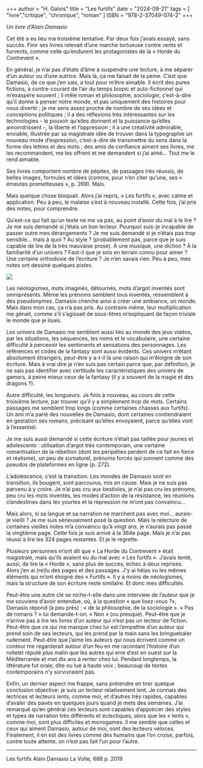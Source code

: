 +++
author = "H. Galois"
title = "Les furtifs"
date = "2024-09-21"
tags = [
    "livre","critique", "chronique", "roman"
]
ISBN = "978-2-37049-074-2"
+++

*Un livre d’Alain Damasio*

Cet été a eu lieu ma troisième tentative. Par deux fois j’avais essayé, sans succès. Finir ses livres relevait d’une marche tortueuse contre vents et furvents, comme celle qu’endurent les protagonistes de la « Horde du Contrevent ».

En général, je n’ai pas d’états d’âme à suspendre une lecture, à me séparer d’un auteur ou d’une autrice. Mais là, ça me faisait de la peine. C’est que Damasio, de ce que j’en sais, a tout pour m’être aimable. Il écrit des pures fictions, à contre-courant de l’air du temps biopic et auto-fictionnel qui m’exaspère souvent ; il mêle roman et philosophie, sociologie, c’est-à-dire qu’il donne à penser notre monde, et pas uniquement des histoires pour nous divertir ; je me sens assez proche de nombre de ses idées et conceptions politiques ; il a des réflexions très intéressantes sur les technologies - le pouvoir qu’elles donnent et la puissance qu’elles amoindrissent -, la liberté et l’oppression ; il a une créativité admirable, enviable, illustrée par sa magistrale idée de trouver dans la typographie un nouveau mode d’expression, c’est-à-dire de transmettre du sens dans la forme des lettres et des mots ; des amis de confiance aiment ses livres, me les recommandent, me les offrent et me demandent si j’ai aimé… Tout me le rend aimable.

Ses livres comportent nombre de pépites, de passages très réussis, de belles images, formules et idées (comme, pour n’en citer qu’une, ses « émeutes prometteuses », p. 269). Mais.

Mais quelque chose bloquait. Alors j’ai repris, « Les furtifs », avec calme et application. Peu à peu, le malaise s’est à nouveau installé. Cette fois, j’ai pris des notes, pour comprendre.

Qu’est-ce qui fait qu’un texte ne me va pas, au point d’avoir du mal à le lire ? Je me suis demandé si j’étais un bon lecteur. Pourquoi suis-je incapable de passer outre mes dérangements ? Je me suis demandé si je n’étais pas trop sensible… mais à quoi ? Au style ? (probablement pas, parce que je suis capable de lire de la très mauvaise prose). À une musique, une diction ? À la familiarité d’un univers ? Faut-il que je sois en terrain connu pour aimer ? Une certaine orthodoxie de l’écriture ? Je n’en savais rien. Peu à peu, mes notes ont dessiné quelques pistes.

![](/images/LesFurtifs.jpeg)

Les néologismes, mots imaginés, détournés, mots d’argot inventés sont omniprésents. Même les prénoms semblent tous inventés, ressemblent à des pseudonymes. Damasio cherche ainsi à créer une ambiance, un monde. Mais dans mon cas, ça n’a pas pris. Au contraire même, leur multiplication me gênait, comme s’il s’agissait de sous-titres m’expliquant de façon triviale le monde que je lisais.

Les univers de Damasio me semblent aussi liés au monde des jeux vidéos, par les situations, les séquences, les noms et le vocabulaire, une certaine difficulté à percevoir les sentiments et sensations des personnages. Les références et codes de la fantasy sont aussi évidents. Ces univers m’étant absolument étrangers, peut-être y a-t-il là une raison qui m’éloigne de son écriture. Mais à vrai dire je n’en suis pas certain parce que, par définition, je ne sais pas identifier avec certitude les caractéristiques des univers de gamers, à peine mieux ceux de la fantasy (il y a souvent de la magie et des dragons ?).

Autre difficulté, les longueurs. Je finis à nouveau, au cours de cette troisième lecture, par trouver qu’il y a simplement trop de mots. Certains passages me semblent trop longs (comme certaines chasses aux furtifs). Un ami m’a parlé des nouvelles de Damasio, dont certaines contiendraient en gestation ses romans, précisant qu’elles envoyaient, parce qu’elles vont à l’essentiel.

Je me suis aussi demandé si cette écriture n’était pas taillée pour jeunes et adolescents : utilisation d’argot très contemporain, une certaine romantisation de la rébellion (dont les péripéties perdent de ce fait en force et réalisme), un peu de surnaturel, prénoms forcés qui sonnent comme des pseudos de plateformes en ligne (p. 272).

L’adolescence, c’est la transition. Les mondes de Damasio sont en transition, ils bougent, sont parcourus, mis en cause. Mais je ne suis pas parvenu à y croire. Je n’ai pas cru aux bestioles, je n’ai pas cru les prénoms, peu cru les mots inventés, les modes d’action de la résistance, les réunions clandestines dans les yourtes et la répression ne m’ont pas convaincu…

Mais alors, si sa langue et sa narration ne marchent pas avec moi… aurais-je vieilli ? Je me suis sérieusement posé la question. Mais la relecture de certaines vieilles notes m’a convaincu qu’à vingt ans, je n’aurais pas passé la vingtième page. Cette fois je suis arrivé à la 364e page. Mais je n’ai pas réussi à lire les 324 pages restantes. Et je le regrette.

Plusieurs personnes m’ont dit que « La Horde du Contrevent » était magistrale, mais qu’ils avaient eu du mal avec « Les furtifs ». J’avais tenté, aussi, de lire la « Horde », sans plus de succès, échec à deux reprises. Alors j’en ai (re)lu des pages et des passages. J’y ai hélas vu les mêmes éléments qui m’ont éloigné des « Furtifs ». Il y a moins de néologismes, mais la structure de son écriture reste similaire. Et donc mes difficultés.

Peut-être une autre clé se niche-t-elle dans une interview de l’auteur que je me souviens d’avoir entendue, où, à la question « que lisez-vous ?», Damasio répond (à peu près) : « de la philosophie, de la sociologie ». « Pas de romans ? » lui demande-t-on. « Non » (ou presque). Peut-être que je n’arrive pas à lire les livres d’un auteur qui n’est pas un lecteur de fiction. Peut-être que ce qui me manque chez lui est l’empathie d’un auteur qui prend soin de ses lecteurs, qui les prend par la main sans les bringuebaler rudement. Peut-être que j’aime les auteurs qui nous écrivent comme un conteur me regarderait autour d’un feu en me racontant l’histoire d’un roitelet réputé plus malin que les autres qui erre d’est en ouest sur la Méditerranée et met dix ans à renter chez lui. Pendant longtemps, la littérature fut orale, dite ou lue à haute voix ; beaucoup de textes contemporains n’y survivraient pas.

Enfin, un dernier aspect me frappe, sans prétendre en tirer quelque conclusion objective: je suis un lecteur relativement lent. Je connais des lectrices et lecteurs lents, comme moi, et d’autres très rapides, capables d’avaler des pavés en quelques jours quand je mets des semaines. J’ai remarqué qu’en général ces lecteurs sont capables d’apprécier des styles et types de narration très différents et éclectiques, alors que les « lents », comme moi, sont plus difficiles et monogames. Il me semble que celles et ceux qui aiment Damasio, autour de moi, sont des lecteurs véloces.
Finalement, il en est des livres comme des humains que l’on croise, parfois, contre toute attente, on n’est pas fait l’un pour l’autre.

***

Les furtifs
Alain Damasio
La Volte, 688 p.
2019
